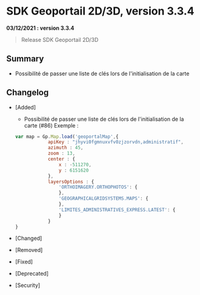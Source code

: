 # SDK Geoportail 2D/3D, version 3.3.4

**03/12/2021 : version 3.3.4**

> Release SDK Geoportail 2D/3D

## Summary

* Possibilité de passer une liste de clés lors de l'initialisation de la carte

## Changelog

* [Added]
    - Possibilité de passer une liste de clés lors de l'initialisation de la carte (#86)
    Exemple :
    ```js
    var map = Gp.Map.load('geoportalMap',{
                apiKey : "jhyvi0fgmnuxvfv0zjzorvdn,administratif",
                azimuth : 45,
                zoom : 13,
                center : {
                    x : -511270,
                    y : 6151620
                },
                layersOptions : {
                    'ORTHOIMAGERY.ORTHOPHOTOS': {
                    },
                    'GEOGRAPHICALGRIDSYSTEMS.MAPS': {
                    },
                    'LIMITES_ADMINISTRATIVES_EXPRESS.LATEST': {
                    }
                }
    }
    ```

* [Changed]

* [Removed]

* [Fixed]

* [Deprecated]

* [Security]
